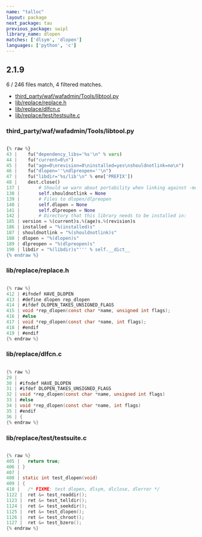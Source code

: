 ```yaml
---
name: "talloc"
layout: package
next_package: tau
previous_package: swipl
library_name: dlopen
matches: ['dlsym', 'dlopen']
languages: ['python', 'c']
---
```

## 2.1.9
6 / 246 files match, 4 filtered matches.

 - [third_party/waf/wafadmin/Tools/libtool.py](#third_partywafwafadmintoolslibtoolpy)
 - [lib/replace/replace.h](#libreplacereplaceh)
 - [lib/replace/dlfcn.c](#libreplacedlfcnc)
 - [lib/replace/test/testsuite.c](#libreplacetesttestsuitec)

### third_party/waf/wafadmin/Tools/libtool.py

```python

{% raw %}
43 | 	fu("dependency_libs='%s'\n" % vars)
44 | 	fu("current=0\n")
45 | 	fu("age=0\nrevision=0\ninstalled=yes\nshouldnotlink=no\n")
46 | 	fu("dlopen=''\ndlpreopen=''\n")
47 | 	fu("libdir='%s/lib'\n" % env['PREFIX'])
48 | 	dest.close()
137 | 		# Should we warn about portability when linking against -modules?
138 | 		self.shouldnotlink = None
139 | 		# Files to dlopen/dlpreopen
140 | 		self.dlopen = None
141 | 		self.dlpreopen = None
142 | 		# Directory that this library needs to be installed in:
185 | version = %(current)s.%(age)s.%(revision)s
186 | installed = "%(installed)s"
187 | shouldnotlink = "%(shouldnotlink)s"
188 | dlopen = "%(dlopen)s"
189 | dlpreopen = "%(dlpreopen)s"
190 | libdir = "%(libdir)s"''' % self.__dict__
{% endraw %}

```
### lib/replace/replace.h

```c

{% raw %}
412 | #ifndef HAVE_DLOPEN
413 | #define dlopen rep_dlopen
414 | #ifdef DLOPEN_TAKES_UNSIGNED_FLAGS
415 | void *rep_dlopen(const char *name, unsigned int flags);
416 | #else
417 | void *rep_dlopen(const char *name, int flags);
418 | #endif
419 | #endif
{% endraw %}

```
### lib/replace/dlfcn.c

```c

{% raw %}
29 | 
30 | #ifndef HAVE_DLOPEN
31 | #ifdef DLOPEN_TAKES_UNSIGNED_FLAGS
32 | void *rep_dlopen(const char *name, unsigned int flags)
33 | #else
34 | void *rep_dlopen(const char *name, int flags)
35 | #endif
36 | {
{% endraw %}

```
### lib/replace/test/testsuite.c

```c

{% raw %}
405 | 	return true;
406 | }
407 | 
408 | static int test_dlopen(void)
409 | {
410 | 	/* FIXME: test dlopen, dlsym, dlclose, dlerror */
1122 | 	ret &= test_readdir();
1123 | 	ret &= test_telldir();
1124 | 	ret &= test_seekdir();
1125 | 	ret &= test_dlopen();
1126 | 	ret &= test_chroot();
1127 | 	ret &= test_bzero();
{% endraw %}

```